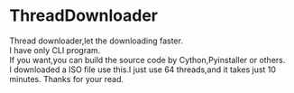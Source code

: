 # ThreadDownloader
Thread downloader,let the downloading faster.  
I have only CLI program.  
If you want,you can build the source code by Cython,Pyinstaller or others.  
I downloaded a ISO file use this.I just use 64 threads,and it takes just 10 minutes.
Thanks for your read.